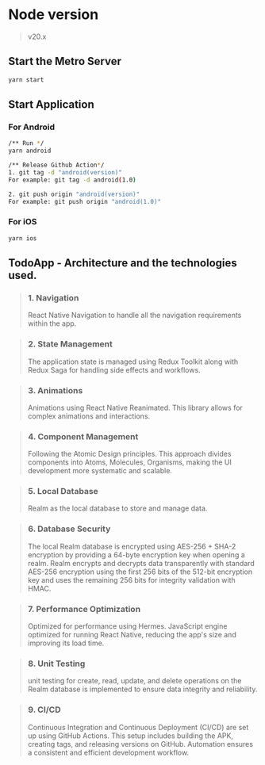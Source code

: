 # Node version
> v20.x

## Start the Metro Server

```bash
yarn start
```

## Start Application

### For Android
```bash
/** Run */
yarn android

/** Release Github Action*/
1. git tag -d "android(version)"
For example: git tag -d android(1.0)

2. git push origin "android(version)"
For example: git push origin "android(1.0)"
```

### For iOS
```bash
yarn ios
```

## TodoApp - Architecture and the technologies used.

>### 1. Navigation
> React Native Navigation to handle all the navigation requirements within the app.

>### 2. State Management
> The application state is managed using Redux Toolkit along with Redux Saga for handling side effects and workflows.

>### 3. Animations
> Animations using React Native Reanimated. This library allows for complex animations and interactions.

>### 4. Component Management
> Following the Atomic Design principles. This approach divides components into Atoms, Molecules, Organisms, making the UI development more systematic and scalable.

>### 5. Local Database
> Realm as the local database to store and manage data.

>### 6. Database Security
> The local Realm database is encrypted using AES-256 + SHA-2 encryption by providing a 64-byte encryption key when opening a realm. Realm encrypts and decrypts data transparently with standard AES-256 encryption using the first 256 bits of the 512-bit encryption key and uses the remaining 256 bits for integrity validation with HMAC.

>### 7. Performance Optimization
> Optimized for performance using Hermes. JavaScript engine optimized for running React Native, reducing the app's size and improving its load time.

>### 8. Unit Testing
> unit testing for create, read, update, and delete operations on the Realm database is implemented to ensure data integrity and reliability.

>### 9. CI/CD
> Continuous Integration and Continuous Deployment (CI/CD) are set up using GitHub Actions. This setup includes building the APK, creating tags, and releasing versions on GitHub. Automation ensures a consistent and efficient development workflow.
